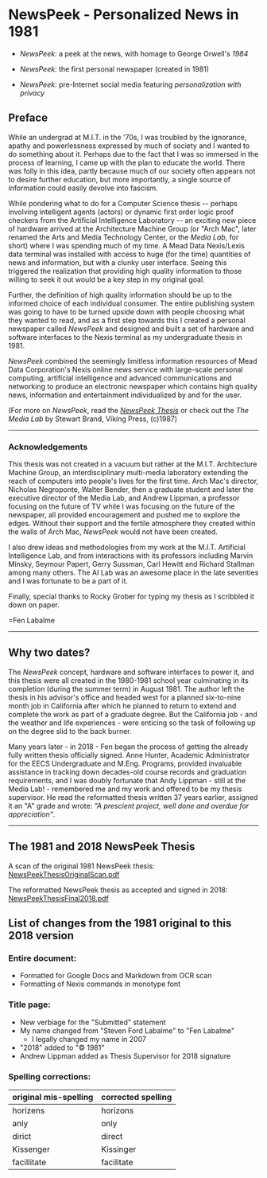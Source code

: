 # NewsPeek - Personalized News in 1981

* _NewsPeek:_ a peek at the news, with homage to George Orwell's _1984_

* _NewsPeek:_ the first personal newspaper (created in 1981)

* _NewsPeek:_ pre-Internet social media featuring _personalization with privacy_

## Preface

While an undergrad at M.I.T. in the '70s, I was troubled by the ignorance, apathy and powerlessness expressed by much of society and I wanted to do something about it. Perhaps due to the fact that I was so immersed in the process of learning, I came up with the plan to educate the world. There was folly in this idea, partly because much of our society often appears not to desire further education, but more importantly, a single source of information could easily devolve into fascism.

While pondering what to do for a Computer Science thesis -- perhaps involving intelligent agents (actors) or dynamic first order logic proof checkers from the Artificial Intelligence Laboratory -- an exciting new piece of hardware arrived at the Architecture Machine Group (or "Arch Mac", later renamed the Arts and Media Technology Center, or the _Media Lab_, for short) where I was spending much of my time. A Mead Data Nexis/Lexis data terminal was installed with access to huge (for the time) quantities of news and information, but with a clunky user interface. Seeing this triggered the realization that providing high quality information to those willing to seek it out would be a key step in my original goal.

Further, the definition of high quality information should be up to the informed choice of each individual consumer. The entire publishing system was going to have to be turned upside down with people choosing what they wanted to read, and as a first step towards this I created a personal newspaper called _NewsPeek_ and designed and built a set of hardware and software interfaces to the Nexis terminal as my undergraduate thesis in 1981.

_NewsPeek_ combined the seemingly limitless information resources of Mead Data Corporation's Nexis online news service with large-scale personal computing, artificial intelligence and advanced communications and networking to produce an electronic newspaper which contains high quality news, information and entertainment individualized by and for the user.

(For more on _NewsPeek_, read the [_NewsPeek Thesis_](thesis.md) or check out the _The Media Lab_ by Stewart Brand, Viking Press, (c)1987)

----

### Acknowledgements

This thesis was not created in a vacuum but rather at the M.I.T. Architecture Machine Group, an interdisciplinary multi-media laboratory extending the reach of computers into people's lives for the first time. Arch Mac's director, Nicholas Negroponte, Walter Bender, then a graduate student and later the executive director of the Media Lab, and Andrew Lippman, a professor focusing on the future of TV while I was focusing on the future of the newspaper, all provided encouragement and pushed me to explore the edges. Without their support and the fertile atmosphere they created within the walls of Arch Mac, _NewsPeek_  would not have been created.

I also drew ideas and methodologies from my work at the M.I.T. Artificial Intelligence Lab, and from interactions with its professors including Marvin Minsky, Seymour Papert, Gerry Sussman, Carl Hewitt and Richard Stallman among many others. The AI Lab was an awesome place in the late seventies and I was fortunate to be a part of it.

Finally, special thanks to Rocky Grober for typing my thesis as I scribbled it down on paper.

=Fen Labalme

----

## Why two dates?

The _NewsPeek_ concept, hardware and software interfaces to power it, and this thesis were all created in the 1980-1981 school year culminating in its completion (during the summer term) in August 1981. The author left the thesis in his advisor's office and headed west for a planned six-to-nine month job in California after which he planned to return to extend and complete the work as part of a graduate degree. But the California job - and the weather and life experiences - were enticing so the task of following up on the degree slid to the back burner.

Many years later - in 2018 - Fen began the process of getting the already fully written thesis officially signed. Anne Hunter, Academic Administrator for the EECS Undergraduate and M.Eng. Programs, provided invaluable assistance in tracking down decades-old course records and graduation requirements, and I was doubly fortunate that Andy Lippman - still at the Media Lab! - remembered me and my work and offered to be my thesis supervisor. He read the reformatted thesis written 37 years earlier, assigned it an "A" grade and wrote: _"A prescient project, well done and overdue for appreciation"_.

----

## The 1981 and 2018 NewsPeek Thesis

A scan of the original 1981 NewsPeek thesis:
[NewsPeekThesisOriginalScan.pdf](assets/NewsPeekThesisOriginalScan.pdf)

The reformatted NewsPeek thesis as accepted and signed in 2018:
[NewsPeekThesisFinal2018.pdf](assets/NewsPeekThesisFinal2018.pdf)

## List of changes from the 1981 original to this 2018 version

### Entire document:
* Formatted for Google Docs and Markdown from OCR scan
* Formatting of Nexis commands in monotype font

### Title page:
* New verbiage for the "Submitted" statement
* My name changed from "Steven Ford Labalme" to "Fen Labalme"
   * I legally changed my name in 2007
* "2018" added to "© 1981"
* Andrew Lippman added as Thesis Supervisor for 2018 signature

### Spelling corrections:
| original mis-spelling | corrected spelling |
|-----------------------|--------------------|
| horizens              | horizons           |
| anly                  | only               |
| dirict                | direct             |
| Kissenger             | Kissinger          |
| facillitate           | facilitate         |
